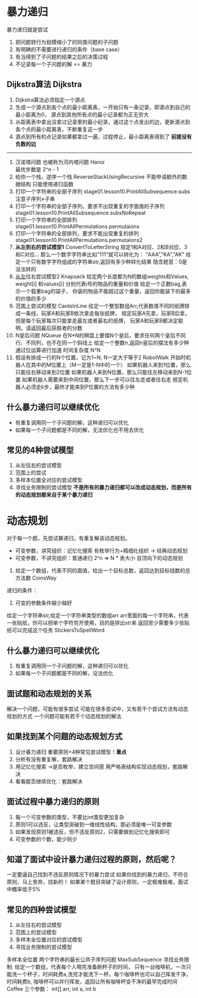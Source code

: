 # 暴力递归
暴力递归就是尝试
1. 把问题转行为规模缩小了的同类问题的子问题
2. 有明确的不需要进行递归的条件（base case）
3. 有当得到了子问题的结果之后的决策过程
4. 不记录每一个子问题的解 == 暴力
## Dijkstra算法 Dijkstra
1. Dijkstra算法必须指定一个源点
2. 生成一个源点到各个点的最小距离表，一开始只有一条记录，即源点到自己的最小距离为0，
源点到其他所有点的最小记录都为正无穷大
3. 从距离表中拿出没拿过记录里的最小纪录，通过这个点发出的边，更新源点到各个点的最小距离表，不断重复这一步
4. 源点到所有的点记录如果都拿过一遍，过程停止，最小距离表得到了
**前提没有负数的边**
---
1. 汉诺塔问题 也被称为河内塔问题 Hanoi  
最优步数是 2^n - 1
2. 给你一个栈，逆序一个栈 ReverseStackUsingRecursive
不能申请额外的数据结构
只能使用递归函数
3. 打印一个字符串的全部子序列  stage01.lesson10.PrintAllSubsequence.subs
注意子序列≠子串 
4. 打印一个字符串的全部子序列，要求不出现重复的字面值的子序列  stage01.lesson10.PrintAllSubsequence.subsNoRepeat
5. 打印一个字符串的全部排列 stage01.lesson10.PrintAllPermutations.permutaions
6. 打印一个字符串的全部排列，要求不能出现重复的排列 stage01.lesson10.PrintAllPermutations.permutaions2
7. **从左到右的尝试模型1** ConvertToLetterString
规定1和A对应、2和B对应、3和C对应...
那么一个数字字符串比如"111"就可以转化为：
“AAA”,"KA","AK"
给定一个只有数字字符组成的字符串str,返回有多少种转化结果
隐含题意：0是没法转的
8. [从左](![](https://nq-bucket.oss-cn-shanghai.aliyuncs.com/note_img/image-20221119092759614.png))往右尝试模型2 Knapsack
给定两个长度都为N的数组weights和Values,
weight[i] 和values[i] 分别代表i号的物品的重量和价值
给定一个正数bag,表示一个载重bag的袋子，
你装的物品不能超过这个重量，返回你能装下的最多的价值的多少
9. 范围上尝试的模型 CardsInLine
给定一个整型数组Arr,代表数值不同的纸牌排成一条线，玩家A和玩家B依次拿走每张纸牌，
规定玩家A先拿，玩家B后拿，
但是每个玩家每次只能拿走最左或者最右的纸牌，
玩家A和玩家B都决定聪明。请返回最后获胜者的分数
10. N皇后问题  NQueue
在N*N的棋盘上要摆N个皇后，要求任何两个皇后不同行、不同列，也不在同一个斜线上
给定一个整数n,返回n皇后的摆法有多少种
通过位运算进行加速
时间复杂度 N^N
11. 假设有排成一行的N个位置，记为1~N, N一定大于等于2  RobotWalk
开始时机器人在其中的M位置上（M一定是1-N中的一个）
如果机器人来到1位置，那么只能往右移动来到2位置
如果机器人来到N位置，那么只能往左移动来到N-1位置
如果机器人需要来到中间位置，那么下一步可以往左走或者往右走
规定机器人必须走k步，最终才能来到P位置的方法有多少种
## 什么暴力递归可以继续优化
- 有重复调用同一个子问题的解，这种递归可以优化
- 如果每一个子问题都是不同的解，无法优化也不用去优化
## 常见的4种尝试模型
1. 从左往右的尝试模型
2. 范围上的尝试
3. 多样本位置全对应的尝试模型
4. 寻找业务限制的尝试模型
**不是所有的暴力递归都可以改成动态规划，而是所有的动态规划都来自于某个暴力递归**

# 动态规划
对于每一个题，先尝试暴递归，有重复解该动态规划。
- 可变参数，讲究组织：记忆化搜索 有枚举行为+精细化组织 -> 经典动态规划
- 可变参数，不讲究组织：普通递归
2^n => N * 表大小
自顶向下的动态规划
1. 给定一个数组，代表不同的面值，给出一个目标总数，返回达到目标钱数的总方法数 CoinsWay

递归的条件：
1. 可变的参数条件越少越好

给定一个字符串str,给定一个字符串类型的数组arr
arr里面的每一个字符串，代表一张贴纸，你可以把单个字符剪开使用，目的是拼出str来
返回至少需要多少张贴纸可以完成这个任务 StickersToSpellWord

## 什么暴力递归可以继续优化
1. 有重复调用同一个子问题的解，这种递归可以优化
2. 如果每一个子问题都是不同的解，没法优化
## 面试题和动态规划的关系
解决一个问题，可能有很多尝试
可能在很多尝试中，又有若干个尝试方法有动态规划的方式
一个问题可能有若干个动态规划的解法
## 如果找到某个问题的动态规划方式
1. 设计暴力递归 重要原则+4种常见尝试模型！**重点**
2. 分析有没有重复解，套路解决
3. 用记忆化搜索 ->是否枚举，建立空间感 用严格表结构实现动态规划，套路解决
4. 看看能否继续优化：套路解决
## 面试过程中暴力递归的原则
1. 每一个可变参数的类型，不要比int类型更加复杂
2. 原则1可以违反，让类型突破到一维线性结构，那必须是唯一可变参数
3. 如果发现原则1被违反，但不违反原则2，只需要做到记忆化搜索即可
4. 可变参数的个数，能少则少
## 知道了面试中设计暴力递归过程的原则，然后呢？
一定要逼自己找到不违反原则情况下的暴力尝试
如果你找到的暴力递归，不符合原则，马上舍弃，找新的！
如果某个题目突破了设计原则，一定极难极难，面试中概率低于5%
## 常见的四种尝试模型
1. 从左往右的尝试模型
2. 范围上的尝试模型
3. 多样本全位置对应的尝试模型
4. 寻找业务限制的尝试模型

多样本全位置 两个字符串的最长公共子序列问题   MaxSubSequence
寻找业务限制: 给定一个数组，代表每个人喝完准备刷杯子的时间，
只有一台咖啡机，一次只能洗一个杯子，时间耗费a,洗完才能洗下一杯。每个咖啡杯也可以自己挥发干净，时间耗费b,
咖啡杯可以并行挥发，返回让所有咖啡杯变干净的最早完成时间 Coffee
三个参数： int[] arr, int a, int b
